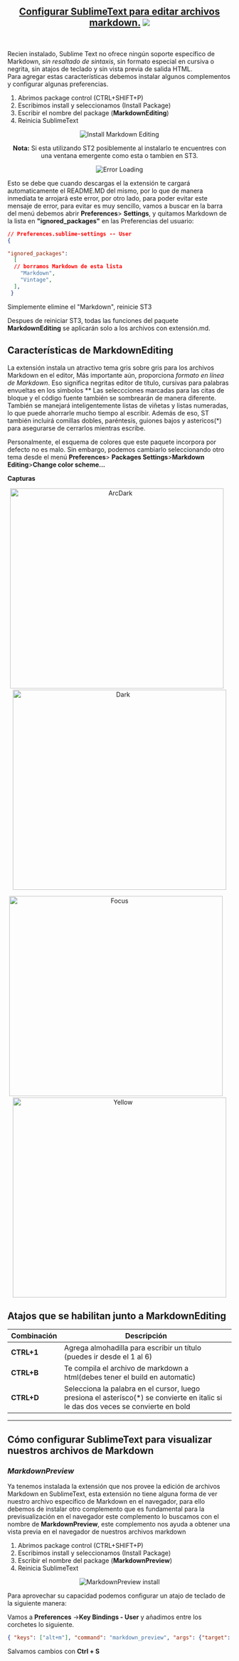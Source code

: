 [comment]: <> (Author: Marco Contreras Herrera)
[comment]: <> (Email: enidev911@gmail.com)

<h2 align="center">
  <u>Configurar SublimeText para editar archivos markdown.</u>
  <img src="../../../../assets/ico/MySQL_Logo.ico">
</h2>

<br>


Recien instalado, Sublime Text no ofrece ningún soporte específico de Markdown, *sin resaltado de sintaxis*, sin formato especial en cursiva o negrita, sin atajos de teclado y sin vista previa de salida HTML.  
Para agregar estas características debemos instalar algunos complementos y configurar algunas preferencias.  

1. Abrimos package control (CTRL+SHIFT+P)
2. Escribimos install y seleccionamos (Install Package)
3. Escribir el nombre del package (**MarkdownEditing**)  
4. Reinicia SublimeText  



<p align="center">
  <img src="img/install_mde.png" alt="Install Markdown Editing">
</p>
                                                                 
<p align="center">
  <strong>Nota:</strong> Si esta utilizando ST2 posiblemente al instalarlo te encuentres con una ventana emergente como esta o tambien en ST3. 
</p>

<p align="center">
  <img src="img/ErrorLoading.png" alt="Error Loading"/>
</p>

Esto se debe que cuando descargas el la extensión te cargará automaticamente el README.MD del mismo, por lo que de manera inmediata te arrojará este error, por otro lado, para poder evitar este mensaje de error, para evitar es muy sencillo, vamos a buscar en la barra del menú debemos abrir **Preferences**> **Settings**, y quitamos Markdown de la lista en **"ignored_packages"** en las Preferencias del usuario:

```JSON
// Preferences.sublime-settings -- User
{

"ignored_packages":
  [
  // borramos Markdown de esta lista 
    "Markdown",
    "Vintage",
  ],
 }
```

Simplemente elimine el "Markdown", reinicie ST3  

Despues de reiniciar ST3, todas las funciones del paquete **MarkdownEditing** se aplicarán solo a los archivos con extensión.md.  

## Características de MarkdownEditing

La extensión instala un atractivo tema gris sobre gris para los archivos Markdown en el editor, Más importante aún, proporciona *formato en línea de Markdown*. Eso significa negritas editor de título, cursivas para palabras envueltas en los simbolos \*\* Las seleccciones marcadas para las citas de bloque y el código fuente también se sombrearán de manera diferente. También se manejará inteligentemente listas de viñetas y listas numeradas, lo que puede ahorrarle mucho tiempo al escribir. Además de eso, ST también incluirá comillas dobles, paréntesis, guiones bajos y astericos(\*) para asegurarse de cerrarlos mientras escribe.  

Personalmente, el esquema de colores que este paquete incorpora por defecto no es malo. Sin embargo, podemos cambiarlo seleccionando otro tema desde el  menú **Preferences**> **Packages Settings**>**Markdown Editing**>**Change color scheme...**

**Capturas** 
<p align="center">
  <img src="img/mde_arcdark.png" alt="ArcDark" width="480" height="450"/>
  &nbsp;&nbsp;
  <img src="img/mde_dark.png" alt="Dark" width="480" height="450"/>
</p>

<p align="center">
  <img src="img/mde_focus.png" alt="Focus" width="480" height="450"/>
  &nbsp;&nbsp;&nbsp;
  <img src="img/mde_yellow.png" alt="Yellow" width="480" height="450"/>
</p>

## Atajos que se habilitan junto a MarkdownEditing

|Combinación|Descripción|
|-----------|-----------|
|**CTRL+1**|Agrega almohadilla para escribir un título (puedes ir desde el 1 al 6)|
|**CTRL+B**|Te compila el archivo de markdown a html(debes tener el build en automatic)|
|**CTRL+D**|Selecciona la palabra en el cursor, luego presiona el asterísco(\*) se convierte en italic si le das dos veces se convierte en bold|
--- 

## Cómo configurar SublimeText para visualizar nuestros archivos de Markdown  
### *MarkdownPreview*  

Ya tenemos instalada la extensión que nos provee la edición de archivos Markdown en SublimeText, esta extensión no tiene alguna forma de ver nuestro archivo específico de Markdown en el navegador, para ello debemos de instalar otro complemento que es fundamental para la previsualización en el navegador este complemento lo buscamos con el nombre de **MarkdownPreview**, este complemento nos ayuda a obtener una vista previa en el navegador de nuestros archivos markdown
  
1. Abrimos package control (CTRL+SHIFT+P)
2. Escribimos install y seleccionamos (Install Package)
3. Escribir el nombre del package (**MarkdownPreview**)  
4. Reinicia SublimeText 

<p align="center">
  <img src="img/install_mdp.png" alt="MarkdownPreview install"/>
</p>

Para aprovechar su capacidad podemos configurar un atajo de teclado de la siguiente manera:

Vamos a **Preferences** ->**Key Bindings - User** y añadimos entre los corchetes lo siguiente.
```json
{ "keys": ["alt+m"], "command": "markdown_preview", "args": {"target": "browser", "parser":"markdown"} }
```
Salvamos cambios con **Ctrl + S**
